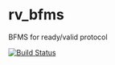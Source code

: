 # rv_bfms
BFMS for ready/valid protocol

[![Build Status](https://dev.azure.com/mballance/rv_bfms/_apis/build/status/pybfms.rv_bfms?branchName=master)](https://dev.azure.com/mballance/rv_bfms/_build/latest?definitionId=5&branchName=master)


